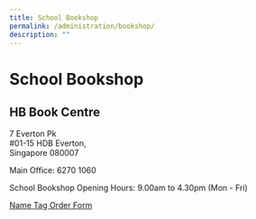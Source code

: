 ```yaml
---
title: School Bookshop
permalink: /administration/bookshop/
description: ""
---
```

School Bookshop
===============

HB Book Centre
--------------

7 Everton Pk&nbsp;<br>
#01-15 HDB Everton,&nbsp;<br>
Singapore 080007

  

Main Office: 6270 1060

  

School Bookshop Opening Hours: 9.00am to 4.30pm (Mon - Fri)

[Name Tag Order Form](/files/Name%20Tags%20Order%20Form.pdf)